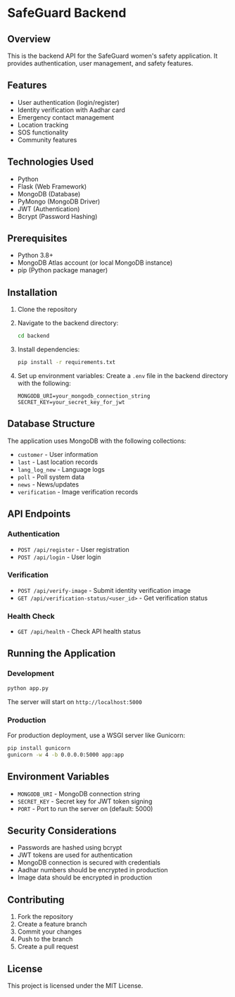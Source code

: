 # SafeGuard Backend

## Overview
This is the backend API for the SafeGuard women's safety application. It provides authentication, user management, and safety features.

## Features
- User authentication (login/register)
- Identity verification with Aadhar card
- Emergency contact management
- Location tracking
- SOS functionality
- Community features

## Technologies Used
- Python
- Flask (Web Framework)
- MongoDB (Database)
- PyMongo (MongoDB Driver)
- JWT (Authentication)
- Bcrypt (Password Hashing)

## Prerequisites
- Python 3.8+
- MongoDB Atlas account (or local MongoDB instance)
- pip (Python package manager)

## Installation

1. Clone the repository
2. Navigate to the backend directory:
   ```bash
   cd backend
   ```

3. Install dependencies:
   ```bash
   pip install -r requirements.txt
   ```

4. Set up environment variables:
   Create a `.env` file in the backend directory with the following:
   ```
   MONGODB_URI=your_mongodb_connection_string
   SECRET_KEY=your_secret_key_for_jwt
   ```

## Database Structure
The application uses MongoDB with the following collections:
- `customer` - User information
- `last` - Last location records
- `lang_log_new` - Language logs
- `poll` - Poll system data
- `news` - News/updates
- `verification` - Image verification records

## API Endpoints

### Authentication
- `POST /api/register` - User registration
- `POST /api/login` - User login

### Verification
- `POST /api/verify-image` - Submit identity verification image
- `GET /api/verification-status/<user_id>` - Get verification status

### Health Check
- `GET /api/health` - Check API health status

## Running the Application

### Development
```bash
python app.py
```

The server will start on `http://localhost:5000`

### Production
For production deployment, use a WSGI server like Gunicorn:
```bash
pip install gunicorn
gunicorn -w 4 -b 0.0.0.0:5000 app:app
```

## Environment Variables
- `MONGODB_URI` - MongoDB connection string
- `SECRET_KEY` - Secret key for JWT token signing
- `PORT` - Port to run the server on (default: 5000)

## Security Considerations
- Passwords are hashed using bcrypt
- JWT tokens are used for authentication
- MongoDB connection is secured with credentials
- Aadhar numbers should be encrypted in production
- Image data should be encrypted in production

## Contributing
1. Fork the repository
2. Create a feature branch
3. Commit your changes
4. Push to the branch
5. Create a pull request

## License
This project is licensed under the MIT License.